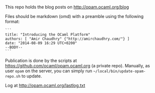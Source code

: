 This repo holds the blog posts on http://opam.ocaml.org/blog

Files should be markdown (omd) with a preamble using the following format:

    ```
    title: "Introducing the OCaml Platform"
    authors: [ "Amir Chaudhry" {"http://amirchaudhry.com/"} ]
    date: "2014-08-09 16:29 UTC+0200"
    --BODY--
    ```

Publication is done by the scripts at https://github.com/ocaml/opam.ocaml.org (a private repo).
Manually, as user `opam` on the server, you can simply run
`~/local/bin/update-opam-repo.sh` to update.

Log at http://opam.ocaml.org/lastlog.txt
